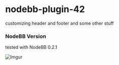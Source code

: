 nodebb-plugin-42
================

customizing header and footer and some other stuff

### NodeBB Version
tested with NodeBB 0.2.1

![Imgur](http://i.imgur.com/wSsY0XD.png)